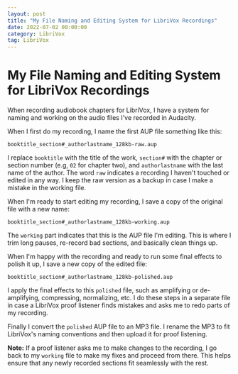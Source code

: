 ```yaml
---
layout: post
title: "My File Naming and Editing System for LibriVox Recordings"
date: 2022-07-02 00:00:00
category: LibriVox
tag: LibriVox
---
```


# My File Naming and Editing System for LibriVox Recordings

When recording audiobook chapters for LibriVox, I have a system for naming and working on the audio files I've recorded in Audacity.

When I first do my recording, I name the first AUP file something like this:

`booktitle_section#_authorlastname_128kb-raw.aup`

I replace `booktitle` with the title of the work, `section#` with the chapter or section number (e.g, `02` for chapter two), and `authorlastname` with the last name of the author. The word `raw` indicates a recording I haven't touched or edited in any way. I keep the raw version as a backup in case I make a mistake in the working file.

When I'm ready to start editing my recording, I save a copy of the original file with a new name:

`booktitle_section#_authorlastname_128kb-working.aup`

The `working` part indicates that this is the AUP file I'm editing. This is where I trim long pauses, re-record bad sections, and basically clean things up.

When I'm happy with the recording and ready to run some final effects to polish it up, I save a new copy of the edited file:

`booktitle_section#_authorlastname_128kb-polished.aup`

I apply the final effects to this `polished` file, such as amplifying or de-amplifying, compressing, normalizing, etc. I do these steps in a separate file in case a LibriVox proof listener finds mistakes and asks me to redo parts of my recording.

Finally I convert the `polished` AUP file to an MP3 file. I rename the MP3 to fit LibriVox's naming conventions and then upload it for proof listening.

**Note:** If a proof listener asks me to make changes to the recording, I go back to my `working` file to make my fixes and proceed from there. This helps ensure that any newly recorded sections fit seamlessly with the rest.

